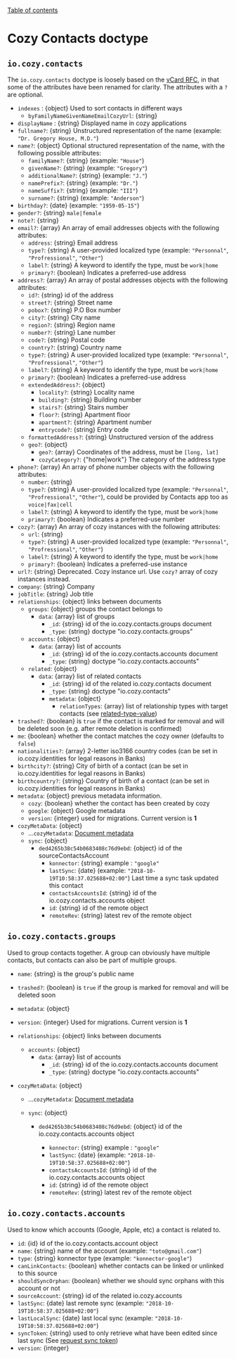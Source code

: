 [Table of contents](README.md#table-of-contents)

# Cozy Contacts doctype

## `io.cozy.contacts`

The `io.cozy.contacts` doctype is loosely based on the [vCard RFC](https://tools.ietf.org/html/rfc6350), in that some of the attributes have been renamed for clarity. The attributes with a `?` are optional.

- `indexes` : {object} Used to sort contacts in different ways
  - `byFamilyNameGivenNameEmailCozyUrl`: {string}
- `displayName` : {string} Displayed name in cozy applications
- `fullname?`: {string} Unstructured representation of the name (example: `"Dr. Gregory House, M.D."`)
- `name?`: {object} Optional structured representation of the name, with the following possible attributes:
  - `familyName?`: {string} (example: `"House"`)
  - `givenName?`: {string} (example: `"Gregory"`)
  - `additionalName?`: {string} (example: `"J."`)
  - `namePrefix?`: {string} (example: `"Dr."`)
  - `nameSuffix?`: {string} (example: `"III"`)
  - `surname?`: {string} (example: `"Anderson"`)
- `birthday?`: {date} (example: `"1959-05-15"`)
- `gender?`: {string} `male|female`
- `note?`: {string}
- `email?`: {array} An array of email addresses objects with the following attributes:
  - `address`: {string} Email address
  - `type?`: {string} A user-provided localized type (example: `"Personnal"`, `"Profressional"`, `"Other"`)
  - `label?`: {string} A keyword to identify the type, must be `work|home`
  - `primary?`: {boolean} Indicates a preferred-use address
- `address?`: {array} An array of postal addresses objects with the following attributes:
  - `id?`: {string} id of the address
  - `street?`: {string} Street name
  - `pobox?`: {string} P.O Box number
  - `city?`: {string} City name
  - `region?`: {string} Region name
  - `number?`: {string} Lane number
  - `code?`: {string} Postal code
  - `country?`: {string} Country name
  - `type?`: {string} A user-provided localized type (example: `"Personnal"`, `"Profressional"`, `"Other"`)
  - `label?`: {string} A keyword to identify the type, must be `work|home`
  - `primary?`: {boolean} Indicates a preferred-use address
  - `extendedAddress?`: {object}
    - `locality?`: {string} Locality name
    - `building?`: {string} Building number
    - `stairs?`: {string} Stairs number
    - `floor?`: {string} Apartment floor
    - `apartment?`: {string} Apartment number
    - `entrycode?`: {string} Entry code
  - `formattedAddress?`: {string} Unstructured version of the address
  - `geo?`: {object}
    - `geo?`: {array} Coordinates of the address, must be `[long, lat]`
    - `cozyCategory?`: {"home|work"} The category of the address type
- `phone?`: {array} An array of phone number objects with the following attributes:
  - `number`: {string}
  - `type?`: {string} A user-provided localized type (example: `"Personnal"`, `"Profressional"`, `"Other"`), could be provided by Contacts app too as `voice|fax|cell`
  - `label?`: {string} A keyword to identify the type, must be `work|home`
  - `primary?`: {boolean} Indicates a preferred-use number
- `cozy?`: {array} An array of cozy instances with the following attributes:
  - `url`: {string}
  - `type?`: {string} A user-provided localized type (example: `"Personnal"`, `"Profressional"`, `"Other"`)
  - `label?`: {string} A keyword to identify the type, must be `work|home`
  - `primary?`: {boolean} Indicates a preferred-use instance
- `url?`: {string} Deprecated. Cozy instance url. Use `cozy?` array of cozy instances instead.
- `company`: {string} Company
- `jobTitle`: {string} Job title
- `relationships`: {object} links between documents
  - `groups`: {object} groups the contact belongs to
    - `data`: {array} list of groups
      - `_id`: {string} id of the io.cozy.contacts.groups document
      - `_type`: {string} doctype "io.cozy.contacts.groups"
  - `accounts`: {object}
    - `data`: {array} list of accounts
      - `_id`: {string} id of the io.cozy.contacts.accounts document
      - `_type`: {string} doctype "io.cozy.contacts.accounts"
  - `related`: {object}
    - `data`: {array} list of related contacts
      - `_id`: {string} id of the related io.cozy.contacts document
      - `_type`: {string} doctype "io.cozy.contacts"
      - `metadata`: {object}
        - `relationTypes`: {array} list of relationship types with target contacts (see [related-type-value](https://datatracker.ietf.org/doc/html/rfc6350#section-6.6.6))
- `trashed?`: {boolean} is `true` if the contact is marked for removal and will be deleted soon (e.g. after remote deletion is confirmed)
- `me`: {boolean} whether the contact matches the cozy owner (defaults to `false`)
- `nationalities?`: {array} 2-letter iso3166 country codes (can be set in io.cozy.identities for legal reasons in Banks)
- `birthcity?`: {string} City of birth of a contact (can be set in io.cozy.identities for legal reasons in Banks)
- `birthcountry?`: {string} Country of birth of a contact (can be set in io.cozy.identities for legal reasons in Banks)
- `metadata`: {object} previous metadata information.
  - `cozy`: {boolean} whether the contact has been created by cozy
  - `google`: {object} Google metadata
  - `version`: {integer} used for migrations. Current version is **1**
- `cozyMetaData`: {object}
  - ...`cozyMetadata`: [Document metadata](./README.md#document-metadata)
  - `sync`: {object}
    - `ded4265b38c54b0683408c76d9ebd`: {object} id of the sourceContactsAccount
      - `konnector`: {string} example : `"google"`
      - `lastSync`: {date} (example: `"2018-10-19T10:58:37.025688+02:00"`) Last time a sync task updated this contact
      - `contactsAccountsId`: {string} id of the io.cozy.contacts.accounts object
      - `id`: {string} id of the remote object
      - `remoteRev`: {string} latest rev of the remote object

## `io.cozy.contacts.groups`

Used to group contacts together. A group can obviously have multiple contacts, but contacts can also be part of multiple groups.

- `name`: {string} is the group's public name
- `trashed?`: {boolean} is `true` if the group is marked for removal and will be deleted soon
- `metadata`: {object}
- `version`: {integer} Used for migrations. Current version is **1**
- `relationships`: {object} links between documents

  - `accounts`: {object}
    - `data`: {array} list of accounts
      - `_id`: {string} id of the io.cozy.contacts.accounts document
      - `_type`: {string} doctype "io.cozy.contacts.accounts"
- `cozyMetaData`: {object}

  - ...`cozyMetadata`: [Document metadata](./README.md#document-metadata)
  - `sync`: {object}

    - `ded4265b38c54b0683408c76d9ebd`: {object} id of the io.cozy.contacts.accounts object

      - `konnector`: {string} example : `"google"`
      - `lastSync`: {date} (example: `"2018-10-19T10:58:37.025688+02:00"`)
      - `contactsAccountsId`: {string} id of the io.cozy.contacts.accounts object
      - `id`: {string} id of the remote object
      - `remoteRev`: {string} latest rev of the remote object

## `io.cozy.contacts.accounts`

Used to know which accounts (Google, Apple, etc) a contact is related to.

- `id`: {id} id of the io.cozy.contacts.account object
- `name`: {string} name of the account (example: `"toto@gmail.com"`)
- `type`: {string} konnector type (example: `"konnector-google"`)
- `canLinkContacts`: {boolean} whether contacts can be linked or unlinked to this source
- `shouldSyncOrphan`: {boolean} whether we should sync orphans with this account or not
- `sourceAccount`: {string} id of the related io.cozy.accounts
- `lastSync`: {date} last remote sync (example: `"2018-10-19T10:58:37.025688+02:00"`)
- `lastLocalSync`: {date} last local sync (example: `"2018-10-19T10:58:37.025688+02:00"`)
- `syncToken`: {string} used to only retrieve what have been edited since last sync (See [request sync token](https://apis-nodejs.firebaseapp.com/people/interfaces/Params$Resource$People$Connections$List.html#requestSyncToken))
- `version`: {integer}
